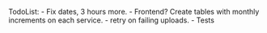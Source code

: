 TodoList:
    - Fix dates, 3 hours more.
    - Frontend? Create tables with monthly increments on each service. 
    - retry on failing uploads.
    - Tests